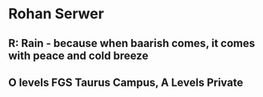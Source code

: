 # Rohan Serwer
## R: Rain - because when baarish comes, it comes with peace and cold breeze 
## O levels FGS Taurus Campus, A Levels Private
 
